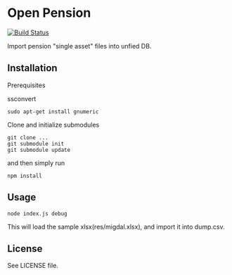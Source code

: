 # Open Pension
[![Build Status](https://travis-ci.org/hasadna/OpenPension.png?branch=master)](https://travis-ci.org/hasadna/OpenPension)

Import pension "single asset" files into unfied DB.


## Installation

Prerequisites

ssconvert
```shell
sudo apt-get install gnumeric
```

Clone and initialize submodules
```shell
git clone ...
git submodule init
git submodule update
```
and then simply run
```shell
npm install
```
    
## Usage

```shell
node index.js debug
```

This will load the sample xlsx(res/migdal.xlsx), and import it into dump.csv.

## License

See LICENSE file.
